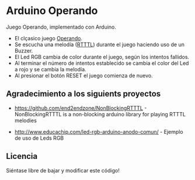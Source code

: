 # Arduino Operando

Juego Operando, implementado con Arduino.

* El clçasico juego <a href="https://es.wikipedia.org/wiki/Operation" target="_blank" title="ver en Wikipedia">Operando</a>.
* Se escucha una melodía (<a href="https://en.wikipedia.org/wiki/Ring_Tone_Transfer_Language" target="_blank" title="ver en Wikipedia">RTTTL</a>) durante el juego haciendo uso de un Buzzer.
* El Led RGB cambia de color durante el juego, según los intentos fallidos.
* Al terminar el número de intentos establecido se cambia el color del Led a rojo y se cambia la melodía.
* Al presionar el botón RESET el juego comienza de nuevo.


## Agradecimiento a los siguients proyectos

* https://github.com/end2endzone/NonBlockingRTTTL - 
NonBlockingRTTTL is a non-blocking arduino library for playing RTTTL melodies

* http://www.educachip.com/led-rgb-arduino-anodo-comun/ - Ejemplo de uso de Leds RGB


## Licencia

Siéntase libre de bajar y modificar este código!